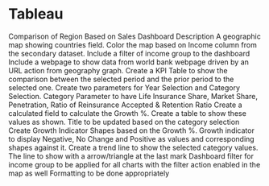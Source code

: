 # Tableau
Comparison of Region Based on Sales
Dashboard Description A geographic map showing countries field. Color the map based on Income column from the secondary dataset.
Include a filter of income group to the dashboard
Include a webpage to show data from world bank webpage driven by an URL action from geography graph.
Create a KPI Table to show the comparison between the selected period and the prior period to the selected one.
Create two parameters for Year Selection and Category Selection.
Category Parameter to have Life Insurance Share, Market Share, Penetration, Ratio of Reinsurance Accepted & Retention Ratio
Create a calculated field to calculate the Growth %.
Create a table to show these values as shown.
Title to be updated based on the category selection
Create Growth Indicator Shapes based on the Growth %.
Growth indicator to display Negative, No Change and Positive as values and corresponding shapes against it.
Create a trend line to show the selected category values.
The line to show with a arrow/triangle at the last mark
Dashboard filter for income group to be applied for all charts with the filter action enabled in the map as well
Formatting to be done appropriately


